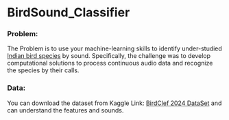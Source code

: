 # BirdSound_Classifier

### Problem:
The Problem is to use your machine-learning skills to identify under-studied [Indian bird species](https://stateofindiasbirds.in/) by sound. Specifically, the challenge was to develop computational solutions to process continuous audio data and recognize the species by their calls.

### Data:

You can download the dataset from Kaggle Link: [BirdClef 2024 DataSet](https://www.kaggle.com/competitions/birdclef-2024/data) and can understand the features and
sounds.



